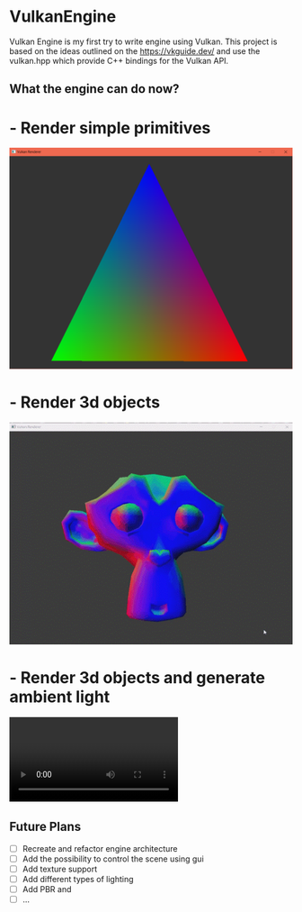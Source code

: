 # VulkanEngine
Vulkan Engine is my first try to write engine using Vulkan. This project is based on the ideas outlined on the https://vkguide.dev/ and use the vulkan.hpp which provide C++ bindings for the Vulkan API. 

## What the engine can do now?

# - Render simple primitives
![Triangle](readme_resources/triangle.png)
# - Render 3d objects
![Monkey head](readme_resources/monkey.gif)
# - Render 3d objects and generate ambient light
![Untextured sponza](readme_resources/sponza.mp4)

## Future Plans
- [ ] Recreate and refactor engine architecture
- [ ] Add the possibility to control the scene using gui
- [ ] Add texture support
- [ ] Add different types of lighting
- [ ] Add PBR and 
- [ ] ...